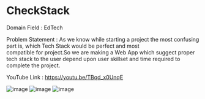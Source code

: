 # CheckStack

Domain Field : EdTech

Problem Statement : As we know while starting a project the most confusing part is, which Tech Stack would be perfect and most  
compatible for project.So we are making a Web App which suggect proper tech stack to the user depend upon user skillset and time 
required to complete the project.

YouTube Link : https://youtu.be/TBqd_x0UnqE


![image](https://user-images.githubusercontent.com/100659379/194768651-15072f9a-3a32-4774-9965-7442b8053396.png)
![image](https://user-images.githubusercontent.com/100659379/194768718-1ff6ba2e-bf78-4c2e-bb6c-ca66a84df025.png)
![image](https://user-images.githubusercontent.com/100659379/194768771-30932f0e-2687-4f4b-9e1a-b8469a0af0d9.png)
